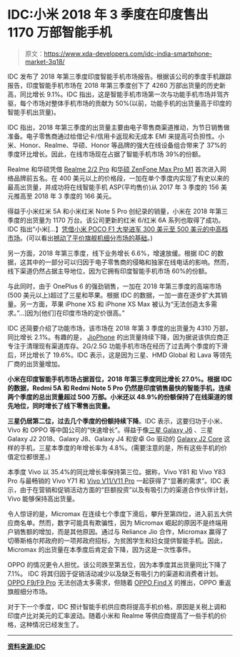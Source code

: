 # IDC:小米 2018 年 3 季度在印度售出 1170 万部智能手机

> 原文：<https://www.xda-developers.com/idc-india-smartphone-market-3q18/>

IDC 发布了 2018 年第三季度印度智能手机市场报告。根据该公司的季度手机跟踪报告，印度智能手机市场在 2018 年第三季度创下了 4260 万部出货量的历史新高，同比增长 9.1%。IDC 指出，这是智能手机市场第一次与功能手机市场并驾齐驱，每个市场对整体手机市场的贡献为 50%(以前，功能手机的出货量高于印度的智能手机出货量)。

IDC 指出，2018 年第三季度的出货量主要由电子零售商渠道推动，为节日销售做准备。电子零售商通过给借记卡/信用卡返现和无成本 EMI 来提高可负担性。小米、Honor、Realme、华硕、Honor 等品牌的强大在线设备组合带来了 37%的季度环比增长。因此，在线市场现在占据了智能手机市场 39%的份额。

Realme 和华硕凭借 [Realme 2/2 Pro](https://www.xda-developers.com/realme-2-pro-realme-c1-india-launch-specifications/) 和[华硕 ZenFone Max Pro M1](https://www.xda-developers.com/asus-zenfone-max-pro-m1-eis-6gb-ram-model-on-sale-asus-zenfone-5z/) 首次进入网络品牌前五名。在 400 美元以上的价格段，一加在单个季度内实现了有史以来的最高出货量，并成功将在线智能手机 ASP(平均售价)从 2017 年 3 季度的 156 美元推高至 2018 年 3 季度的 166 美元。

得益于小米红米 5A 和小米红米 Note 5 Pro 创纪录的销量，小米在 2018 年第三季度的出货量为 1170 万台。该公司更新的红米 6/红米 6A 系列也取得了成功。IDC 指出“小米[...】[凭借小米 POCO F1 大举进军 300 美元至 500 美元的中高档市场](https://www.xda-developers.com/xiaomi-poco-f1-specs-pricing-availability-india/)。(可以看出[撼动了平价旗舰机细分市场的基础](https://www.xda-developers.com/xiaomi-poco-f1-design-display-gaming-performance-review/)。)

另一方面，2018 年第三季度，线下业务增长 6.6%，增速放缓。根据 IDC 的数据，这其中的一部分可以归因于电子零售商的侵略和独家在线电话的影响。然而，线下渠道仍然占据主导地位，因为它拥有印度智能手机市场 60%的份额。

与此同时，由于 OnePlus 6 的强劲销售，一加在 2018 年第三季度的高端市场(500 美元以上)超过了三星和苹果。根据 IDC 的数据，一加一直在逐步扩大其销量。另一方面，苹果 iPhone XS 和 iPhone XS Max 被认为“无法创造太多需求。”...]因为[他们]在印度市场的定价很高。”

IDC 还简要介绍了功能市场，该市场在 2018 年第 3 季度的出货量为 4310 万部，同比增长 2.1%。有趣的是， [JioPhone](https://www.xda-developers.com/reliance-jiophone-2-jio-gigafiber/) 的出货量持续下降，因为据说该供应商正专注于清理现有渠道库存。2G/2.5G 功能手机市场在经历了过去两个季度的下滑后，环比增长了 19.6%。IDC 表示，这是因为三星、HMD Global 和 Lava 等领先厂商的出货量增加。

**小米在印度智能手机市场占据首位，2018 年第三季度同比增长 27.0%。根据 IDC 的数据，Redmi 5A 和 Redmi Note 5 Pro 仍然是印度销售最快的智能手机，连续两个季度的总出货量超过 500 万部。小米还以 48.9%的份额保持了在线渠道的领先地位，同时增长了线下零售出货量。**

**三星仍居第二位，过去几个季度的份额持续下降**。IDC 表示，这要归功于小米、Vivo 和 OPPO 等中国公司的“快速增长”。得益于像[三星 Galaxy J6](https://www.xda-developers.com/samsung-galaxy-j6-galaxy-j8-galaxy-a6-india/) 、三星 Galaxy J2 2018、Galaxy J8、Galaxy J4 和安卓 Go 驱动的 [Galaxy J2 Core](https://www.xda-developers.com/samsung-galaxy-j2-core-android-go-phone-launch-specifications/) 这样的手机，三星本季度的年增长率为 4.8%。(需要注意的是，所有这些手机的价值定位都很差。)

本季度 Vivo 以 35.4%的同比增长率保持第三位。据称，Vivo Y81 和 Vivo Y83 Pro 与最畅销的 Vivo Y71 和 [Vivo V11/V11 Pro](https://www.xda-developers.com/vivo-v11-india-launch-mediatek-helio-p60/) 一起获得了“显著的需求”。IDC 表示，由于在营销和促销活动方面的“巨额投资”以及有吸引力的渠道合作伙伴计划，Vivo 能够保持高出货量。

令人惊讶的是，Micromax 在连续七个季度下滑后，攀升至第四位，进入前五大供应商名单。然而，数字可能具有欺骗性，因为 Micromax 崛起的原因不是终端用户销售额的增加，而是其他原因。通过与 Reliance Jio 合作，Micromax 赢得了切蒂斯格尔邦政府的一项邦政府招标，为贫困学生和妇女提供智能手机。因此，Micromax 的出货量在本季度后肯定会下降，因为这是一次性事件。

OPPO 的情况更令人担忧。该公司跌至第五位，因为本季度其出货量同比下降了 7.1%。 IDC 将其归因于促销活动减少以及缺乏有吸引力的渠道和消费者计划。 [OPPO F9/F9 Pro](https://www.xda-developers.com/oppo-f9-oppo-f9-pro-official-india/) 无法创造太多需求，但随着 [OPPO Find X](https://www.xda-developers.com/oppo-find-x-india-launch-qeexo-earsense-dirac-audio/) 的推出，OPPO 重返旗舰细分市场。

对于下一个季度，IDC 预计智能手机供应商将提高手机价格，原因是关税上调和印度卢比对美元的汇率波动。随着小米和 Realme 等供应商提高了一些手机的价格，这种情况已经发生了。

* * *

[**资料来源:IDC**](https://www.idc.com/getdoc.jsp?containerId=prAP44449718)